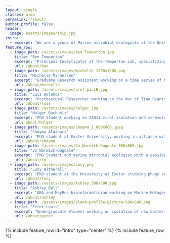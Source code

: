 ```yaml
---
layout: single
classes: wide
permalink: /about/
author_profile: false
header:
  image: assets/images/ship.jpg
intro:
  - excerpt: "We are a group of Marine microbial ecologists at the University of Exeter, UK striving to #bemorepirate"
feature_row:
  - image_path: /assets/images/Ben_Temperton.jpg
    title: "Ben Temperton"
    excerpt: "Principal Investigator of the Temperton Lab, specializing in bioinformatic analyses of ‘big data’ to better understand interactions within microbial communities"
    url: /about/ben
  - image_path: /assets/images/michelle_1200x1200.png
    title: "Michelle Michelsen"
    excerpt: "Graduate Research Assistant working on a time series of bacterial and viral populations in the West English Channel"
    url: /about/michelle
  - image_path: /assets/images/prof_picLB.jpg
    title: "Luis Bolaños"
    excerpt: "Postdoctoral Researcher working on the War of Tiny Giants project"
    url: /about/luis
  - image_path: /assets/images/holger.jpg
    title: "Holger Buchholz"
    excerpt: "PhD Student working on SAR11 viral isolation and co-evolution"
    url: about/holger
  - image_path: /assets/images/Shayma_1_600x600.jpeg
    title: "Shayma Alathari"
    excerpt: "PhD student at Exeter University, working in alliance with CEFAS to develop genomic tools for field based screening of pathogens in aquaculture"
    url: /about/shayma
  - image_path: /assets/images/Jo_Warwick-Dugdale_600x600.jpg
    title: "Jo Warwick-Dugdale"
    excerpt: "PhD Student and marine microbial ecologist with a passion for understanding how communities of the smallest marine organisms"
    url: /about/jo
  - image_path: /assets/images/Lucy.png
    title: "Lucy Witherall"
    excerpt: "PhD student at the University of Exeter studying phage encapsulation using microfluidics for improved phage therapy"
    url: /about/lucy
  - image_path: /assets/images/Ashley_500x500.jpg
    title: "Ashley Bell"
    excerpt: "GRA and MbyRes bioinformatician working on Marine Metagenomics, Single cell Amplified Genomes"
    url: /about/ashley
  - image_path: /assets/images/blank-profile-picture-600x600.png
    title: "Peter Lewis"
    excerpt: "Undergraduate Student working on isolation of new bacteria and viruses from coastal waters"
    url: /about/peter
---
```

{% include feature_row id="intro" type="center" %}
{% include feature_row %}
